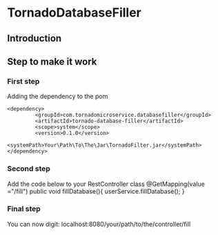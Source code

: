 # TornadoDatabaseFiller

## Introduction


## Step to make it work
### First step

Adding the dependency to the pom
```
<dependency>
         <groupId>com.tornadomicroservice.databasefiller</groupId>
         <artifactId>tornado-database-filler</artifactId>
         <scope>system</scope>
         <version>0.1.0</version>
         <systemPath>Your\Path\To\The\Jar\TornadoFilter.jar</systemPath>
</dependency>
```

### Second step
Add the code below to your RestController class
@GetMapping(value ="/fill")
  public void fillDatabase(){
    userService.fillDatabase();
}

### Final step
You can now digit:
	localhost:8080/your/path/to/the/controller/fill
